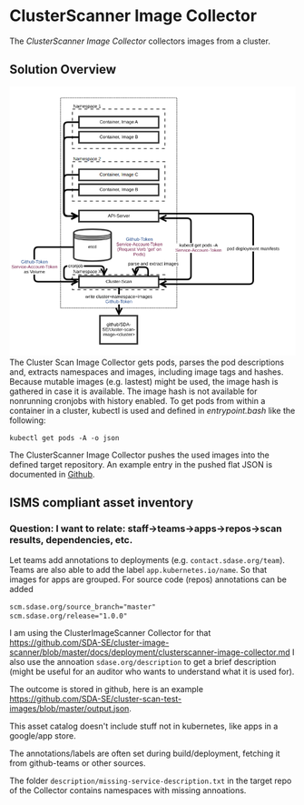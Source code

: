 # ClusterScanner Image Collector
The _ClusterScanner Image Collector_ collectors images from a cluster.

## Solution Overview
![Overview](images/collector.png)
The Cluster Scan Image Collector gets pods, parses the pod descriptions and, extracts namespaces and images, including image tags and hashes. Because mutable images (e.g. lastest) might be used, the image hash is gathered in case it is available. The image hash is not available for nonrunning cronjobs with history enabled. To get pods from within a container in a cluster, kubectl is used and defined in _entrypoint.bash_ like the following:
```
kubectl get pods -A -o json
```

The ClusterScanner Image Collector pushes the used images into the defined target repository. An example entry in the pushed flat JSON is documented in [Github](https://github.com/SDA-SE/cluster-scan-test-images/).

## ISMS compliant asset inventory
### Question: I want to relate: staff->teams->apps->repos->scan results, dependencies, etc.
Let teams add annotations to deployments (e.g. `contact.sdase.org/team`). Teams are also able to add the label `app.kubernetes.io/name`.
So that images for apps are grouped. For source code (repos) annotations can be added
```scm.sdase.org/source_url="https://github.com/cluster-image-scanner"
scm.sdase.org/source_branch="master"
scm.sdase.org/release="1.0.0"
```
I am using the ClusterImageScanner Collector for that https://github.com/SDA-SE/cluster-image-scanner/blob/master/docs/deployment/clusterscanner-image-collector.md
I also use the annoation `sdase.org/description` to get a brief description (might be useful for an auditor who wants to understand what it is used for).

The outcome is stored in github, here is an example https://github.com/SDA-SE/cluster-scan-test-images/blob/master/output.json.

This asset catalog doesn't include stuff not in kubernetes, like apps in a google/app store.

The annotations/labels are often set during build/deployment, fetching it from github-teams or other sources.

The folder `description/missing-service-description.txt` in the target repo of the Collector contains namespaces with missing annoations.
